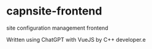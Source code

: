 # capnsite-frontend
site configuration management frontend

Written using ChatGPT with VueJS by C++ developer.e
